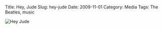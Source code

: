 Title: Hey, Jude
Slug: hey-jude
Date: 2009-11-01
Category: Media
Tags: The Beatles, music

![Hey Jude]({static|/images/2009/hey_jude.jpg})
